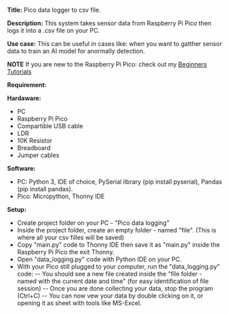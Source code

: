 
**Title:** Pico data logger to csv file.

**Description:** This system takes sensor data from Raspberry Pi Pico then logs it into a .csv file on your PC.

**Use case:** This can be useful in cases like: when you want to gatther sensor data to train an AI model for anormally detection.


**NOTE**
If you are new to the Raspberry Pi Pico: check out my [Beginners Tutorials](https://judeok.wixsite.com/placidlearn/raspberry-pi-pico)



**Requirement:**

**Hardaware:**
- PC
- Raspberry Pi Pico
- Compartible USB cable
- LDR
- 10K Resistor
- Breadboard
- Jumper cables

**Software:**
- PC: Python 3, IDE of choice, PySerial library (pip install pyserial), Pandas (pip install pandas).
- Pico: Micropython, Thonny IDE



**Setup:**
- Create project folder on your PC - "Pico data logging"
- Inside the project folder, create an empty folder - named "file". (This is where all your csv filles will be saved)
- Copy "main.py" code to Thonny IDE then save it as "main.py" inside the Raspberry Pi Pico the exit Thonny.
- Open "data_logging.py" code with Python IDE on your PC.
- With your Pico still plugged to your computer, run the "data_logging.py" code:
 -- You should see a new file created inside the "file folder - named with the current date and time" (for easy identification of file session)
 -- Once you are done collecting your data, stop the program (Ctrl+C)
 -- You can now vew your data by double clicking on it, or opening it as sheet with tools like MS-Excel.